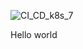 ![CI_CD_k8s_7](https://github.com/user-attachments/assets/b9f12ae7-d936-4ef0-8963-b98af3b8425d)

Hello world
